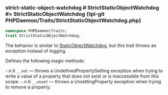 ### strict-static-object-watchdog # StrictStaticObjectWatchdog #> StrictStaticObjectWatchdog {tpl-git PHPDaemon/Traits/StrictStaticObjectWatchdog.php}

```php
namespace PHPDaemon\Traits;
trait StrictStaticObjectWatchdog;
```

The behavior is similar to [StaticObjectWatchdog](#../static-object-watchdog), but this trait throws an exception instead of logging.

Defines the following magic methods:

-.n.ti `__set` — throws a UndefinedPropertySetting exception when trying to write a value of a property that does not exist or is inaccessible from this scope.
-.n.ti `__unset` — throws a UnsettingProperty exception when trying to remove a property.
